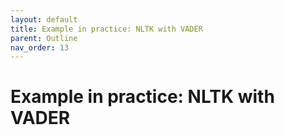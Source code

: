 ```yaml
---
layout: default
title: Example in practice: NLTK with VADER
parent: Outline
nav_order: 13
---
```

# Example in practice: NLTK with VADER





